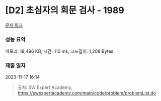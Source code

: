 # [D2] 초심자의 회문 검사 - 1989 

[문제 링크](https://swexpertacademy.com/main/code/problem/problemDetail.do?contestProbId=AV5PyTLqAf4DFAUq) 

### 성능 요약

메모리: 18,496 KB, 시간: 110 ms, 코드길이: 1,208 Bytes

### 제출 일자

2023-11-17 16:14



> 출처: SW Expert Academy, https://swexpertacademy.com/main/code/problem/problemList.do